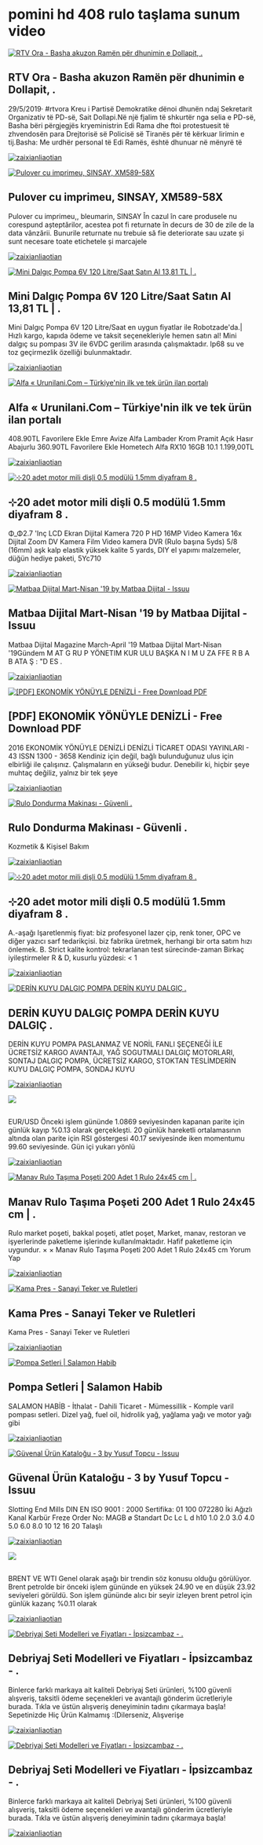 # pomini hd 408 rulo taşlama sunum video
<a href="https://mnn.zoosnet.net/LR/Chatpre.aspx?id=MNN94995150&p=https://topgrinding.com/" target="_blank">![RTV Ora - Basha akuzon Ramën për dhunimin e Dollapit, .](https://github.com/technlg/images/blob/main/9.jpg)</a>
## RTV Ora - Basha akuzon Ramën për dhunimin e Dollapit, .
29/5/2019· #rtvora Kreu i Partisë Demokratike dënoi dhunën ndaj Sekretarit Organizativ të PD-së, Sait Dollapi.Në një fjalim të shkurtër nga selia e PD-së, Basha bëri përgjegjës kryeministrin Edi Rama dhe ftoi protestuesit të zhvendosën para Drejtorisë së Policisë së Tiranës për të kërkuar lirimin e tij.Basha: Me urdhër personal të Edi Ramës, është dhunuar në mënyrë të 
<a href="https://mnn.zoosnet.net/LR/Chatpre.aspx?id=MNN94995150&p=https://topgrinding.com/" target="_blank"><img src="https://github.com/technlg/images/raw/main/chat11.jpg" alt="zaixianliaotian"/></a><a href="//whatsapp.shibangsoft.com/WhatsApp.php" ><img src="https://github.com/technlg/images/raw/main/chat11.png" alt=""></a>
<a href="https://mnn.zoosnet.net/LR/Chatpre.aspx?id=MNN94995150&p=https://topgrinding.com/" target="_blank">![Pulover cu imprimeu, SINSAY, XM589-58X](https://github.com/technlg/images/blob/main/36.jpg)</a>
## Pulover cu imprimeu, SINSAY, XM589-58X
Pulover cu imprimeu,, bleumarin, SINSAY În cazul în care produsele nu corespund așteptărilor, acestea pot fi returnate în decurs de 30 de zile de la data vânzării. Bunurile returnate nu trebuie să fie deteriorate sau uzate și sunt necesare toate etichetele și marcajele
<a href="https://mnn.zoosnet.net/LR/Chatpre.aspx?id=MNN94995150&p=https://topgrinding.com/" target="_blank"><img src="https://github.com/technlg/images/raw/main/chat11.jpg" alt="zaixianliaotian"/></a><a href="//whatsapp.shibangsoft.com/WhatsApp.php" ><img src="https://github.com/technlg/images/raw/main/chat11.png" alt=""></a>
<a href="https://mnn.zoosnet.net/LR/Chatpre.aspx?id=MNN94995150&p=https://topgrinding.com/" target="_blank">![Mini Dalgıç Pompa 6V 120 Litre/Saat Satın Al 13,81 TL | .](https://github.com/technlg/images/blob/main/53.jpg)</a>
## Mini Dalgıç Pompa 6V 120 Litre/Saat Satın Al 13,81 TL | .
Mini Dalgıç Pompa 6V 120 Litre/Saat en uygun fiyatlar ile Robotzade'da.| Hızlı kargo, kapıda ödeme ve taksit seçenekleriyle hemen satın al! Mini dalgıç su pompası 3V ile 6VDC gerilim arasında çalışmaktadır. Ip68 su ve toz geçirmezlik özelliği bulunmaktadır.
<a href="https://mnn.zoosnet.net/LR/Chatpre.aspx?id=MNN94995150&p=https://topgrinding.com/" target="_blank"><img src="https://github.com/technlg/images/raw/main/chat11.jpg" alt="zaixianliaotian"/></a><a href="//whatsapp.shibangsoft.com/WhatsApp.php" ><img src="https://github.com/technlg/images/raw/main/chat11.png" alt=""></a>
<a href="https://mnn.zoosnet.net/LR/Chatpre.aspx?id=MNN94995150&p=https://topgrinding.com/" target="_blank">![Alfa « Urunilani.Com – Türkiye'nin ilk ve tek ürün ilan portalı](https://github.com/technlg/images/blob/main/23.jpg)</a>
## Alfa « Urunilani.Com – Türkiye'nin ilk ve tek ürün ilan portalı
408.90TL Favorilere Ekle Emre Avize Alfa Lambader Krom Pramit Açık Hasır Abajurlu 360.90TL Favorilere Ekle Hometech Alfa RX10 16GB 10.1 1.199,00TL 
<a href="https://mnn.zoosnet.net/LR/Chatpre.aspx?id=MNN94995150&p=https://topgrinding.com/" target="_blank"><img src="https://github.com/technlg/images/raw/main/chat11.jpg" alt="zaixianliaotian"/></a><a href="//whatsapp.shibangsoft.com/WhatsApp.php" ><img src="https://github.com/technlg/images/raw/main/chat11.png" alt=""></a>
<a href="https://mnn.zoosnet.net/LR/Chatpre.aspx?id=MNN94995150&p=https://topgrinding.com/" target="_blank">![⊹20 adet motor mili dişli 0.5 modülü 1.5mm diyafram 8 .](https://github.com/technlg/images/blob/main/1.jpg)</a>
## ⊹20 adet motor mili dişli 0.5 modülü 1.5mm diyafram 8 .
Φ_Φ2.7 'Inç LCD Ekran Dijital Kamera 720 P HD 16MP Video Kamera 16x Dijital Zoom DV Kamera Film Video kamera DVR  (Rulo başına 5yds) 5/8 (16mm) aşk kalp elastik yüksek kalite 5 yards, DIY el yapımı malzemeler, düğün hediye paketi, 5Yc710
<a href="https://mnn.zoosnet.net/LR/Chatpre.aspx?id=MNN94995150&p=https://topgrinding.com/" target="_blank"><img src="https://github.com/technlg/images/raw/main/chat11.jpg" alt="zaixianliaotian"/></a><a href="//whatsapp.shibangsoft.com/WhatsApp.php" ><img src="https://github.com/technlg/images/raw/main/chat11.png" alt=""></a>
<a href="https://mnn.zoosnet.net/LR/Chatpre.aspx?id=MNN94995150&p=https://topgrinding.com/" target="_blank">![Matbaa Dijital Mart-Nisan '19 by Matbaa Dijital - Issuu](https://github.com/technlg/images/blob/main/35.jpg)</a>
## Matbaa Dijital Mart-Nisan '19 by Matbaa Dijital - Issuu
Matbaa Dijital Magazine March-April '19 Matbaa Dijital Mart-Nisan '19Gündem M AT G RU P YÖNETIM KUR ULU BAŞKA N I M U ZA FFE R B A B ATA Ş : "D ES .
<a href="https://mnn.zoosnet.net/LR/Chatpre.aspx?id=MNN94995150&p=https://topgrinding.com/" target="_blank"><img src="https://github.com/technlg/images/raw/main/chat11.jpg" alt="zaixianliaotian"/></a><a href="//whatsapp.shibangsoft.com/WhatsApp.php" ><img src="https://github.com/technlg/images/raw/main/chat11.png" alt=""></a>
<a href="https://mnn.zoosnet.net/LR/Chatpre.aspx?id=MNN94995150&p=https://topgrinding.com/" target="_blank">![[PDF] EKONOMİK YÖNÜYLE DENİZLİ - Free Download PDF](https://github.com/technlg/images/blob/main/62.jpg)</a>
## [PDF] EKONOMİK YÖNÜYLE DENİZLİ - Free Download PDF
2016 EKONOMİK YÖNÜYLE DENİZLİ DENİZLİ TİCARET ODASI YAYINLARI - 43 ISSN 1300 - 3658 Kendiniz için değil, bağlı bulunduğunuz ulus için elbirliği ile çalışınız. Çalışmaların en yükseği budur. Denebilir ki, hiçbir şeye muhtaç değiliz, yalnız bir tek şeye 
<a href="https://mnn.zoosnet.net/LR/Chatpre.aspx?id=MNN94995150&p=https://topgrinding.com/" target="_blank"><img src="https://github.com/technlg/images/raw/main/chat11.jpg" alt="zaixianliaotian"/></a><a href="//whatsapp.shibangsoft.com/WhatsApp.php" ><img src="https://github.com/technlg/images/raw/main/chat11.png" alt=""></a>
<a href="https://mnn.zoosnet.net/LR/Chatpre.aspx?id=MNN94995150&p=https://topgrinding.com/" target="_blank">![Rulo Dondurma Makinası - Güvenli .](https://github.com/technlg/images/blob/main/8.jpg)</a>
## Rulo Dondurma Makinası - Güvenli .
Kozmetik & Kişisel Bakım
<a href="https://mnn.zoosnet.net/LR/Chatpre.aspx?id=MNN94995150&p=https://topgrinding.com/" target="_blank"><img src="https://github.com/technlg/images/raw/main/chat11.jpg" alt="zaixianliaotian"/></a><a href="//whatsapp.shibangsoft.com/WhatsApp.php" ><img src="https://github.com/technlg/images/raw/main/chat11.png" alt=""></a>
<a href="https://mnn.zoosnet.net/LR/Chatpre.aspx?id=MNN94995150&p=https://topgrinding.com/" target="_blank">![⊹20 adet motor mili dişli 0.5 modülü 1.5mm diyafram 8 .](https://github.com/technlg/images/blob/main/2.jpg)</a>
## ⊹20 adet motor mili dişli 0.5 modülü 1.5mm diyafram 8 .
A.-aşağı Işaretlenmiş fiyat: biz profesyonel lazer çip, renk toner, OPC ve diğer yazıcı sarf tedarikçisi. biz fabrika üretmek, herhangi bir orta satım hızı önlemek. B. Strict kalite kontrol: tekrarlanan test sürecinde-zaman Birkaç iyileştirmeler R & D, kusurlu yüzdesi: < 1 
<a href="https://mnn.zoosnet.net/LR/Chatpre.aspx?id=MNN94995150&p=https://topgrinding.com/" target="_blank"><img src="https://github.com/technlg/images/raw/main/chat11.jpg" alt="zaixianliaotian"/></a><a href="//whatsapp.shibangsoft.com/WhatsApp.php" ><img src="https://github.com/technlg/images/raw/main/chat11.png" alt=""></a>
<a href="https://mnn.zoosnet.net/LR/Chatpre.aspx?id=MNN94995150&p=https://topgrinding.com/" target="_blank">![DERİN KUYU DALGIÇ POMPA DERİN KUYU DALGIÇ .](https://github.com/technlg/images/blob/main/26.jpg)</a>
## DERİN KUYU DALGIÇ POMPA DERİN KUYU DALGIÇ .
DERİN KUYU POMPA PASLANMAZ VE NORİL FANLI ŞEÇENEĞİ İLE ÜCRETSİZ KARGO AVANTAJI, YAĞ SOGUTMALI DALGIÇ MOTORLARI, SONTAJ DALGIÇ POMPA, ÜCRETSİZ KARGO, STOKTAN TESLİMDERİN KUYU DALGIÇ POMPA, SONDAJ KUYU 
<a href="https://mnn.zoosnet.net/LR/Chatpre.aspx?id=MNN94995150&p=https://topgrinding.com/" target="_blank"><img src="https://github.com/technlg/images/raw/main/chat11.jpg" alt="zaixianliaotian"/></a><a href="//whatsapp.shibangsoft.com/WhatsApp.php" ><img src="https://github.com/technlg/images/raw/main/chat11.png" alt=""></a>
<a href="https://mnn.zoosnet.net/LR/Chatpre.aspx?id=MNN94995150&p=https://topgrinding.com/" target="_blank">![](https://github.com/technlg/images/blob/main/12.jpg)</a>
## 
EUR/USD Önceki işlem gününde 1.0869 seviyesinden kapanan parite için günlük kayıp %0.13 olarak gerçekleşti. 20 günlük hareketli ortalamasının altında olan parite için RSI göstergesi 40.17 seviyesinde iken momentumu 99.60 seviyesinde. Gün içi yukarı yönlü
<a href="https://mnn.zoosnet.net/LR/Chatpre.aspx?id=MNN94995150&p=https://topgrinding.com/" target="_blank"><img src="https://github.com/technlg/images/raw/main/chat11.jpg" alt="zaixianliaotian"/></a><a href="//whatsapp.shibangsoft.com/WhatsApp.php" ><img src="https://github.com/technlg/images/raw/main/chat11.png" alt=""></a>
<a href="https://mnn.zoosnet.net/LR/Chatpre.aspx?id=MNN94995150&p=https://topgrinding.com/" target="_blank">![Manav Rulo Taşıma Poşeti 200 Adet 1 Rulo 24x45 cm | .](https://github.com/technlg/images/blob/main/61.jpg)</a>
## Manav Rulo Taşıma Poşeti 200 Adet 1 Rulo 24x45 cm | .
Rulo market poşeti, bakkal poşeti, atlet poşet, Market, manav, restoran ve işyerlerinde paketleme işlerinde kullanılmaktadır. Hafif paketleme için uygundur. × × Manav Rulo Taşıma Poşeti 200 Adet 1 Rulo 24x45 cm Yorum Yap 
<a href="https://mnn.zoosnet.net/LR/Chatpre.aspx?id=MNN94995150&p=https://topgrinding.com/" target="_blank"><img src="https://github.com/technlg/images/raw/main/chat11.jpg" alt="zaixianliaotian"/></a><a href="//whatsapp.shibangsoft.com/WhatsApp.php" ><img src="https://github.com/technlg/images/raw/main/chat11.png" alt=""></a>
<a href="https://mnn.zoosnet.net/LR/Chatpre.aspx?id=MNN94995150&p=https://topgrinding.com/" target="_blank">![Kama Pres - Sanayi Teker ve Ruletleri](https://github.com/technlg/images/blob/main/56.jpg)</a>
## Kama Pres - Sanayi Teker ve Ruletleri
Kama Pres - Sanayi Teker ve Ruletleri
<a href="https://mnn.zoosnet.net/LR/Chatpre.aspx?id=MNN94995150&p=https://topgrinding.com/" target="_blank"><img src="https://github.com/technlg/images/raw/main/chat11.jpg" alt="zaixianliaotian"/></a><a href="//whatsapp.shibangsoft.com/WhatsApp.php" ><img src="https://github.com/technlg/images/raw/main/chat11.png" alt=""></a>
<a href="https://mnn.zoosnet.net/LR/Chatpre.aspx?id=MNN94995150&p=https://topgrinding.com/" target="_blank">![Pompa Setleri | Salamon Habib](https://github.com/technlg/images/blob/main/46.jpg)</a>
## Pompa Setleri | Salamon Habib
SALAMON HABİB - İthalat - Dahili Ticaret - Mümessillik - Komple varil pompası setleri. Dizel yağ, fuel oil, hidrolik yağ, yağlama yağı ve motor yağı gibi
<a href="https://mnn.zoosnet.net/LR/Chatpre.aspx?id=MNN94995150&p=https://topgrinding.com/" target="_blank"><img src="https://github.com/technlg/images/raw/main/chat11.jpg" alt="zaixianliaotian"/></a><a href="//whatsapp.shibangsoft.com/WhatsApp.php" ><img src="https://github.com/technlg/images/raw/main/chat11.png" alt=""></a>
<a href="https://mnn.zoosnet.net/LR/Chatpre.aspx?id=MNN94995150&p=https://topgrinding.com/" target="_blank">![Güvenal Ürün Kataloğu - 3 by Yusuf Topcu - Issuu](https://github.com/technlg/images/blob/main/11.jpg)</a>
## Güvenal Ürün Kataloğu - 3 by Yusuf Topcu - Issuu
Slotting End Mills DIN EN ISO 9001 : 2000 Sertifika: 01 100 072280 İki Ağızlı Kanal Karbür Freze Order No: MAGB ø Standart Dc Lc L d h10 1.0 2.0 3.0 4.0 5.0 6.0 8.0 10 12 16 20 Talaşlı 
<a href="https://mnn.zoosnet.net/LR/Chatpre.aspx?id=MNN94995150&p=https://topgrinding.com/" target="_blank"><img src="https://github.com/technlg/images/raw/main/chat11.jpg" alt="zaixianliaotian"/></a><a href="//whatsapp.shibangsoft.com/WhatsApp.php" ><img src="https://github.com/technlg/images/raw/main/chat11.png" alt=""></a>
<a href="https://mnn.zoosnet.net/LR/Chatpre.aspx?id=MNN94995150&p=https://topgrinding.com/" target="_blank">![](https://github.com/technlg/images/blob/main/21.jpg)</a>
## 
BRENT VE WTI Genel olarak aşağı bir trendin söz konusu olduğu görülüyor. Brent petrolde bir önceki işlem gününde en yüksek 24.90 ve en düşük 23.92 seviyeleri görüldü. Son işlem gününde alıcı bir seyir izleyen brent petrol için günlük kazanç %0.11 olarak 
<a href="https://mnn.zoosnet.net/LR/Chatpre.aspx?id=MNN94995150&p=https://topgrinding.com/" target="_blank"><img src="https://github.com/technlg/images/raw/main/chat11.jpg" alt="zaixianliaotian"/></a><a href="//whatsapp.shibangsoft.com/WhatsApp.php" ><img src="https://github.com/technlg/images/raw/main/chat11.png" alt=""></a>
<a href="https://mnn.zoosnet.net/LR/Chatpre.aspx?id=MNN94995150&p=https://topgrinding.com/" target="_blank">![Debriyaj Seti Modelleri ve Fiyatları - İpsizcambaz - .](https://github.com/technlg/images/blob/main/29.jpg)</a>
## Debriyaj Seti Modelleri ve Fiyatları - İpsizcambaz - .
Binlerce farklı markaya ait kaliteli Debriyaj Seti ürünleri, %100 güvenli alışveriş, taksitli ödeme seçenekleri ve avantajlı gönderim ücretleriyle burada. Tıkla ve üstün alışveriş deneyiminin tadını çıkarmaya başla! Sepetinizde Hiç Ürün Kalmamış :(Dilerseniz, Alışverişe 
<a href="https://mnn.zoosnet.net/LR/Chatpre.aspx?id=MNN94995150&p=https://topgrinding.com/" target="_blank"><img src="https://github.com/technlg/images/raw/main/chat11.jpg" alt="zaixianliaotian"/></a><a href="//whatsapp.shibangsoft.com/WhatsApp.php" ><img src="https://github.com/technlg/images/raw/main/chat11.png" alt=""></a>
<a href="https://mnn.zoosnet.net/LR/Chatpre.aspx?id=MNN94995150&p=https://topgrinding.com/" target="_blank">![Debriyaj Seti Modelleri ve Fiyatları - İpsizcambaz - .](https://github.com/technlg/images/blob/main/56.jpg)</a>
## Debriyaj Seti Modelleri ve Fiyatları - İpsizcambaz - .
Binlerce farklı markaya ait kaliteli Debriyaj Seti ürünleri, %100 güvenli alışveriş, taksitli ödeme seçenekleri ve avantajlı gönderim ücretleriyle burada. Tıkla ve üstün alışveriş deneyiminin tadını çıkarmaya başla!
<a href="https://mnn.zoosnet.net/LR/Chatpre.aspx?id=MNN94995150&p=https://topgrinding.com/" target="_blank"><img src="https://github.com/technlg/images/raw/main/chat11.jpg" alt="zaixianliaotian"/></a><a href="//whatsapp.shibangsoft.com/WhatsApp.php" ><img src="https://github.com/technlg/images/raw/main/chat11.png" alt=""></a>
